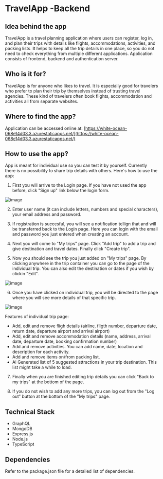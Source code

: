 # TravelApp -Backend

## Idea behind the app
TravelApp is a travel planning application where users can register, log in, and plan their trips with details like flights, accommodations, activities, and packing lists. It helps to keep all the trip details in one place, so you do not need to check everything from multiple different applications. Application consists of frontend, backend and authentication server.

## Who is it for?
TravelApp is for anyone who likes to travel. It is especially good for travelers who prefer to plan their trip by themselves instead of trusting travel agencies. These kind of travelers often book flights, accommodation and activities all from separate websites.

## Where to find the app?
Application can be accessed online at:
[https://white-ocean-068e14d03.3.azurestaticapps.net/](https://white-ocean-068e14d03.3.azurestaticapps.net/)

## How to use the app?
App is meant for individual use so you can test it by yourself. Currently there is no possibility to share trip details with others. Here's how to use the app:

1. First you will arrive to the Login page. If you have not used the app before, click "Sign up" link below the login form.
   
![image](https://github.com/willeKoodaus/travel-app-backend/assets/94905760/59dda697-4f5e-442b-a0dc-aa4d1dfe5445)

2. Enter user name (it can include letters, numbers and special characters), your email address and password.

3. If registration is succesful, you will see a notification tellign that and will be transferred back to the Login page. Here you can login with the email and password you just entered when creating an account.

4. Next you will come to "My trips" page. Click "Add trip" to add a trip and give destination and travel dates. Finally click "Create trip".
  
5. Now you should see the trip you just added on "My trips" page. By clicking anywhere in the trip container you can go to the page of the individual trip. You can also edit the destination or dates if you wish by clickin "Edit".

![image](https://github.com/willeKoodaus/travel-app-backend/assets/94905760/11b6d3b2-1772-4bae-85ae-54ee217dc730)

6. Once you have clicked on individual trip, you will be directed to the page where you will see more details of that specific trip.

![image](https://github.com/willeKoodaus/travel-app-backend/assets/94905760/7ea41f41-034a-4644-9abb-f3dd500ce612)

Features of individual trip page:
   * Add, edit and remove fligh details (airline, fligth number, departure date, return date, departure airport and arrival airport)
   * Add, edit and remove accommodation details (name, address, arrival date, departure date, booking confirmation number)
   * Add and remove activities. You can add name, date, location and description for each activity.
   * Add and remove items on/from packing list.
   * AI Generated list of 5 suggested attractions in your trip destination. This list might take a while to load.

7. Finally when you are finished editing trip details you can click "Back to my trips" at the bottom of the page.

8. If you do not wish to add any more trips, you can log out from the "Log out" button at the bottom of the "My trips" page.

## Technical Stack
* GraphQL
* MongoDB
* Express.js
* Node.js
* TypeScript

## Dependencies
Refer to the package.json file for a detailed list of dependencies.
